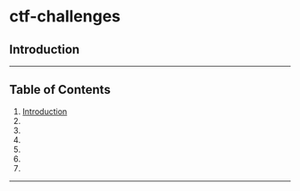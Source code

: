 # ctf-challenges

## Introduction

---
## Table of Contents
1. [Introduction]()
2. []()
3. []()
4. []()
5. []()
6. []()
7. []()

---
## 
